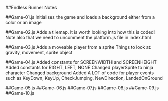 ##Endless Runner Notes

##Game-01.js
Initialises the game and loads a background either from a color or an image

##Game-02.js
Adds a tilemap. It is worth looking into how this is coded!
Note also that we need to uncomment the platform.js file in index.html

##Game-03.js
Adds a moveable player from a sprite
Things to look at: gravity, movement, sprite object

##Game-04.js
Added constants for SCREENWIDTH and SCREENHEIGHT
Added constants for RIGHT, LEFT, NONE
Changed playerSprite to ninja character
Changed background
Added A LOT of code for player events such as KeyDown, KeyUp, CheckJumping, NewDirection, LandedOnGround

##Game-05.js
##Game-06.js
##Game-07.js
##Game-08.js
##Game-09.js
##Game-10.js
